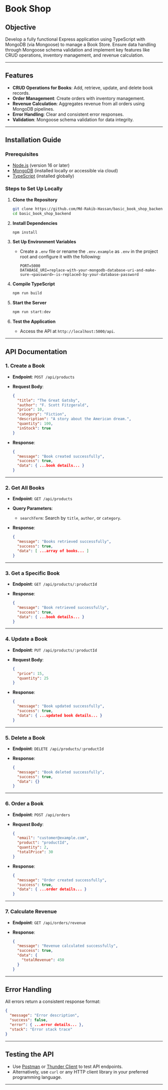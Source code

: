 # Book Shop

## Objective

Develop a fully functional Express application using TypeScript with MongoDB (via Mongoose) to manage a Book Store. Ensure data handling through Mongoose schema validation and implement key features like CRUD operations, inventory management, and revenue calculation.

---

## Features

- **CRUD Operations for Books**: Add, retrieve, update, and delete book records.
- **Order Management**: Create orders with inventory management.
- **Revenue Calculation**: Aggregates revenue from all orders using MongoDB pipelines.
- **Error Handling**: Clear and consistent error responses.
- **Validation**: Mongoose schema validation for data integrity.

---

## Installation Guide

### Prerequisites

- [Node.js](https://nodejs.org/) (version 16 or later)
- [MongoDB](https://www.mongodb.com/) (installed locally or accessible via cloud)
- [TypeScript](https://www.typescriptlang.org/) (installed globally)

### Steps to Set Up Locally

1. **Clone the Repository**
   ```bash
   git clone https://github.com/Md-Rakib-Hassan/basic_book_shop_backend.git
   cd basic_book_shop_backend
   ```

2. **Install Dependencies**
   ```bash
   npm install
   ```

3. **Set Up Environment Variables**
   - Create a `.env` file or rename the `.env.example` as `.env` in the project root and configure it with the following:
     ```
     PORT=5000
     DATABASE_URI=replace-with-your-mongodb-database-uri-and-make-sure-<password>-is-replaced-by-your-database-password
     ```

4. **Compile TypeScript**
   ```bash
   npm run build
   ```

5. **Start the Server**
   ```bash
   npm run start:dev
   ```

6. **Test the Application**
   - Access the API at `http://localhost:5000/api`.

---

## API Documentation

### 1. **Create a Book**

- **Endpoint**: `POST /api/products`
- **Request Body**:
  ```json
  {
    "title": "The Great Gatsby",
    "author": "F. Scott Fitzgerald",
    "price": 10,
    "category": "Fiction",
    "description": "A story about the American dream.",
    "quantity": 100,
    "inStock": true
  }
  ```

- **Response**:
  ```json
  {
    "message": "Book created successfully",
    "success": true,
    "data": { ...book details... }
  }
  ```

---

### 2. **Get All Books**

- **Endpoint**: `GET /api/products`
- **Query Parameters**:
  - `searchTerm`: Search by `title`, `author`, or `category`.

- **Response**:
  ```json
  {
    "message": "Books retrieved successfully",
    "success": true,
    "data": [ ...array of books... ]
  }
  ```

---

### 3. **Get a Specific Book**

- **Endpoint**: `GET /api/products/:productId`

- **Response**:
  ```json
  {
    "message": "Book retrieved successfully",
    "success": true,
    "data": { ...book details... }
  }
  ```

---

### 4. **Update a Book**

- **Endpoint**: `PUT /api/products/:productId`
- **Request Body**:
  ```json
  {
    "price": 15,
    "quantity": 25
  }
  ```

- **Response**:
  ```json
  {
    "message": "Book updated successfully",
    "success": true,
    "data": { ...updated book details... }
  }
  ```

---

### 5. **Delete a Book**

- **Endpoint**: `DELETE /api/products/:productId`

- **Response**:
  ```json
  {
    "message": "Book deleted successfully",
    "success": true,
    "data": {}
  }
  ```

---

### 6. **Order a Book**

- **Endpoint**: `POST /api/orders`
- **Request Body**:
  ```json
  {
    "email": "customer@example.com",
    "product": "productId",
    "quantity": 2,
    "totalPrice": 30
  }
  ```

- **Response**:
  ```json
  {
    "message": "Order created successfully",
    "success": true,
    "data": { ...order details... }
  }
  ```

---

### 7. **Calculate Revenue**

- **Endpoint**: `GET /api/orders/revenue`

- **Response**:
  ```json
  {
    "message": "Revenue calculated successfully",
    "success": true,
    "data": {
      "totalRevenue": 450
    }
  }
  ```

---

## Error Handling

All errors return a consistent response format:
```json
{
  "message": "Error description",
  "success": false,
  "error": { ...error details... },
  "stack": "Error stack trace"
}
```

---



## Testing the API

- Use [Postman](https://www.postman.com/) or [Thunder Client](https://www.thunderclient.com/) to test API endpoints.
- Alternatively, use `curl` or any HTTP client library in your preferred programming language.

---